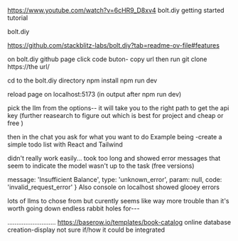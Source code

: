 https://www.youtube.com/watch?v=6cHR9_D8xv4
bolt.diy getting started tutorial

bolt.diy

https://github.com/stackblitz-labs/bolt.diy?tab=readme-ov-file#features

on bolt.diy github page click code buton- copy url
then run git clone https://the url/

cd to the bolt.diy directory
npm install
npm run dev

reload page on localhost:5173
(in output after npm run dev)

pick the llm from the options-- it will take you to the right path to get the api key
(further reasearch to figure out which is best for project and cheap or free )

then in the chat you ask for what you want to do Example being -create a simple todo list with React and Tailwind

didn't really work easily... took too long and showed error messages that seem to indicate the model wasn't up to the task (free versions)

 message: 'Insufficient Balance',
      type: 'unknown_error',
      param: null,
      code: 'invalid_request_error'
    }
Also console on localhost showed glooey errors     

lots of llms to chose from but curently
seems like way more trouble than it's worth going down endless rabbit holes for--- 

...........................
https://baserow.io/templates/book-catalog 
online database creation-display not sure if/how it could be integrated